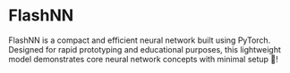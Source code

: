 # FlashNN
FlashNN is a compact and efficient neural network built using PyTorch. Designed for rapid prototyping and educational purposes, this lightweight model demonstrates core neural network concepts with minimal setup 🚀!

